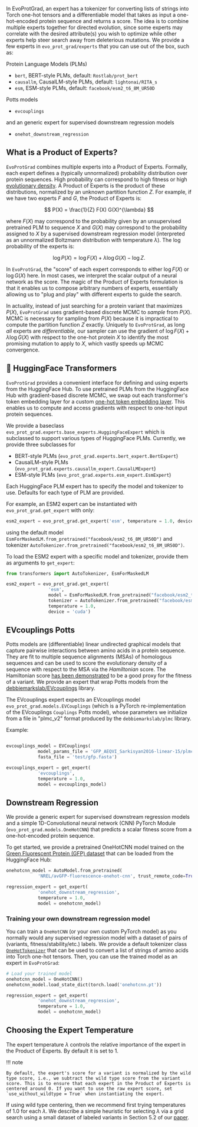 In EvoProtGrad, an expert has a tokenizer for converting lists of strings into Torch one-hot tensors and a differentiable model that takes as input a one-hot-encoded protein sequence and returns a score. The idea is to combine multiple experts together for directed evolution, since some experts may correlate with the desired attribute(s) you wish to optimize while other experts help steer search away from deleterious mutations. We provide a few  experts in `evo_prot_grad/experts` that you can use out of the box, such as:

Protein Language Models (PLMs)

- `bert`, BERT-style PLMs, default: `Rostlab/prot_bert`
- `causallm`, CausalLM-style PLMs, default: `lightonai/RITA_s`
- `esm`, ESM-style PLMs, default: `facebook/esm2_t6_8M_UR50D`

Potts models

- `evcouplings`

and an generic expert for supervised downstream regression models

- `onehot_downstream_regression`


## What is a Product of Experts?

`EvoProtGrad` combines multiple experts into a Product of Experts.
Formally, each expert defines a (typically unnormalized) probability distribution over protein sequences. High probability can correspond to high fitness or high [evolutionary density](https://www.nature.com/articles/s41587-021-01146-5). 
A Product of Experts is the product of these distributions, normalized by an unknown partition function $Z$.
For example, if we have two experts $F$ and $G$, the Product of Experts is:

$$
P(X) = \frac{1}{Z}  F(X) G(X)^{\lambda}
$$


where $F(X)$ may correspond to the probability given by an unsupervised pretrained PLM to sequence $X$ and $G(X)$ may correspond to the probability assigned to $X$ by a supervised downstream regression model (interpreted as an unnormalized Boltzmann distribution with temperature $\lambda$). The log probability of the experts is:

$$
\log P(X) = \log F(X) + \lambda \log G(X) - \log Z.
$$

In `EvoProtGrad`, the "score" of each expert corresponds to either $\log F(X)$ or $\log G(X)$ here. In most cases, we interpret the scalar output of a neural network as the score.
The magic of the Product of Experts formulation is that it enables us to compose arbitrary numbers of experts, essentially allowing us to "plug and play" with different experts to guide the search.

In actuality, instead of just searching for a protein variant that maximizes $P(X)$, `EvoProtGrad` uses gradient-based discrete MCMC to *sample* from $P(X)$.
MCMC is necessary for sampling from $P(X)$ because it is impractical to compute the partition function $Z$ exactly.
Uniquely to `EvoProtGrad`, as long *all* experts are *differentiable*, our sampler can use the gradient of $\log F(X) + \lambda \log G(X)$ with respect to the one-hot protein $X$ to identify the most promising mutation to apply to $X$, which vastly speeds up MCMC convergence.

##  🤗 HuggingFace Transformers 

`EvoProtGrad` provides a convenient interface for defining and using experts from the HuggingFace Hub.
To use pretrained PLMs from the HuggingFace Hub with gradient-based discrete MCMC, we swap out each transformer's token embedding layer for a custom [one-hot token embedding layer](https://nrel.github.io/EvoProtGrad/api/common/embeddings/#onehotembedding). This enables us to compute and access gradients with respect to one-hot input protein sequences.

We provide a baseclass `evo_prot_grad.experts.base_experts.HuggingFaceExpert` which is subclassed to support various types of HuggingFace PLMs. Currently, we provide three subclasses for

- BERT-style PLMs (`evo_prot_grad.experts.bert_expert.BertExpert`)
- CausalLM-style PLMs (`evo_prot_grad.experts.causallm_expert.CausalLMExpert`)
- ESM-style PLMs (`evo_prot_grad.experts.esm_expert.EsmExpert`)

Each HuggingFace PLM expert has to specify the model and tokenizer to use. Defaults for each type of PLM are provided. 

For example, an ESM2 expert can be instantiated with `evo_prot_grad.get_expert` with only:

```python
esm2_expert = evo_prot_grad.get_expert('esm', temperature = 1.0, device = 'cuda')
```

using the default model `EsmForMaskedLM.from_pretrained("facebook/esm2_t6_8M_UR50D")` and tokenizer `AutoTokenizer.from_pretrained("facebook/esm2_t6_8M_UR50D")`.

To load the ESM2 expert with a specific model and tokenizer, provide them as arguments to `get_expert`:

```python
from transformers import AutoTokenizer, EsmForMaskedLM

esm2_expert = evo_prot_grad.get_expert(
                'esm',
                model = EsmForMaskedLM.from_pretrained("facebook/esm2_t33_650M_UR50D"),
                tokenizer = AutoTokenizer.from_pretrained("facebook/esm2_t33_650M_UR50D"),
                temperature = 1.0,
                device = 'cuda')
```

## EVcouplings Potts

Potts models are (differentiable) linear undirected graphical models that capture pairwise interactions between amino acids in a protein sequence. 
They are fit to multiple sequence alignments (MSAs) of homologous sequences and can be used to score the evolutionary density of a sequence with respect to the MSA via the *Hamiltonian* score. 
The Hamiltonian score [has been demonstrated](https://www.nature.com/articles/s41587-021-01146-5) to be a good proxy for the fitness of a variant.
We provide an expert that wrap Potts models from the [debbiemarkslab/EVcouplings](https://github.com/debbiemarkslab/EVcouplings) library.

The EVcouplings expert expects an EVcouplings model `evo_prot_grad.models.EVCouplings` (which is a PyTorch re-implementation of the EVcouplings `Couplings` Potts model), whose parameters we initialize from a file in "plmc_v2" format produced by the `debbiemarkslab/plmc` library.

Example:

```python

evcouplings_model = EVCouplings(
            model_params_file = 'GFP_AEQVI_Sarkisyan2016-linear-15/plmc/uniref100.model_params',
            fasta_file = 'test/gfp.fasta')

evcouplings_expert = get_expert(
            'evcouplings', 
            temperature = 1.0,
            model = evcouplings_model)
```

## Downstream Regression

We provide a generic expert for supervised downstream regression models and a simple 1D-Convolutional neural network (CNN) PyTorch Module (`evo_prot_grad.models.OneHotCNN`) that predicts a scalar fitness score from a one-hot-encoded protein sequence.

To get started, we provide a pretrained OneHotCNN model trained on the [Green Fluorescent Protein (GFP) dataset](https://datadryad.org/stash/dataset/doi:10.6078/D1K71B) that can be loaded from the HuggingFace Hub:

```python
onehotcnn_model = AutoModel.from_pretrained(
            'NREL/avGFP-fluorescence-onehot-cnn', trust_remote_code=True)

regression_expert = get_expert(
            'onehot_downstream_regression',
            temperature = 1.0,
            model = onehotcnn_model)
```

### Training your own downstream regression model

You can train a `OneHotCNN` (or your own custom PyTorch model) as you normally would any supervised regression model with a dataset of pairs of (variants, fitness/stability/etc.) labels. We provide a default tokenizer class [`OneHotTokenizer`](https://nrel.github.io/EvoProtGrad/api/common/tokenizers) that can be used to convert a list of strings of amino acids into Torch one-hot tensors. Then, you can use the trained model as an expert in `EvoProtGrad`:

```python
# Load your trained model
onehotcnn_model = OneHotCNN()
onehotcnn_model.load_state_dict(torch.load('onehotcnn.pt'))

regression_expert = get_expert(
            'onehot_downstream_regression',
            temperature = 1.0,
            model = onehotcnn_model)
```

## Choosing the Expert Temperature

The expert temperature $\lambda$ controls the relative importance of the expert in the Product of Experts. By default it is set to 1. 

!!! note 

    By default, the expert's score for a variant is normalized by the wild type score, i.e., we subtract the wild type score from the variant score. This is to ensure that each expert in the Product of Experts is centered around 0. If you want to use the raw expert score, set `use_without_wildtype = True` when instantiating the expert.

If using wild type centering, then we recommend first trying temperatures of 1.0 for each $\lambda$. 
We describe a simple heuristic for selecting $\lambda$ via a grid search using a small dataset of labeled variants in Section 5.2 of our [paper](https://doi.org/10.1088/2632-2153/accacd).
